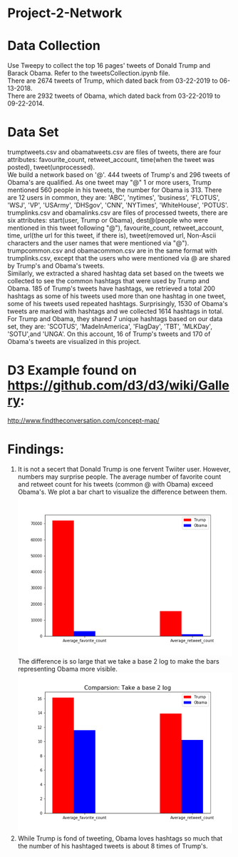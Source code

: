 # Project-2-Network  
# Data Collection  
Use Tweepy to collect the top 16 pages' tweets of Donald Trump and Barack Obama. Refer to the tweetsCollection.ipynb file.  
There are 2674 tweets of Trump, which dated back from 03-22-2019 to 06-13-2018.  
There are 2932 tweets of Obama, which dated back from 03-22-2019 to 09-22-2014.   


# Data Set  
trumptweets.csv and obamatweets.csv are files of tweets, there are four attributes: favourite_count, retweet_account, time(when the tweet was posted), tweet(unprocessed).   
We build a network based on '@'. 444 tweets of Trump's and 296 tweets of Obama's are qualified. As one tweet may "@" 1 or more users, Trump mentioned 560 people in his tweets, the number for Obama is 313. There are 12 users in common, they are: 'ABC', 'nytimes', 'business', 'FLOTUS', 'WSJ', 'VP', 'USArmy', 'DHSgov', 'CNN', 'NYTimes', 'WhiteHouse', 'POTUS'.    
trumplinks.csv and obamalinks.csv are files of processed tweets, there are six attributes: start(user, Trump or Obama), dest@(people who were mentioned in this tweet following "@"), favourite_count, retweet_account, time, url(the url for this tweet, if there is), tweet(removed url, Non-Ascii characters and the user names that were mentioned via "@").   
trumpcommon.csv and obamacommon.csv are in the same format with trumplinks.csv, except that the users who were mentioned via @ are shared by Trump's and Obama's tweets.   
Similarly, we extracted a shared hashtag data set based on the tweets we collected to see the common hashtags that were used by Trump and Obama.
185 of Trump's tweets have hashtags, we retrieved a total 200 hashtags as some of his tweets used more than one hashtag in one tweet, some of his tweets used repeated hashtags. 
Surprisingly, 1530 of Obama's tweets are marked with hashtags and we collected 1614 hashtags in total. 
For Trump and Obama, they shared 7 unique hashtags based on our data set, they are: 'SCOTUS', 'MadeInAmerica', 'FlagDay', 'TBT', 'MLKDay', 'SOTU',and 'UNGA'. On this account, 16 of Trump's tweets and 170 of Obama's tweets are visualized in this project.


# D3 Example found on https://github.com/d3/d3/wiki/Gallery:
http://www.findtheconversation.com/concept-map/
  
# Findings:
1. It is not a secert that Donald Trump is one fervent Twiiter user. However, numbers may surprise people. The average number of favorite count and retweet count for his tweets (common @ with Obama) exceed Obama's. We plot a bar chart to visualize the difference between them. 
![image](https://github.com/HXDU/Project-2-Network/blob/master/compare.png)  
The difference is so large that we take a base 2 log to make the bars representing Obama more visible.
![image](https://github.com/HXDU/Project-2-Network/blob/master/log_compare.png)  
2. While Trump is fond of tweeting, Obama loves hashtags so much that the number of his hashtaged tweets is about 8 times of Trump's. 
